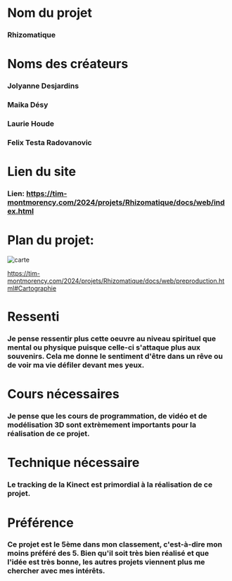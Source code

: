 # Nom du projet
### Rhizomatique

# Noms des créateurs

### Jolyanne Desjardins
### Maika Désy
### Laurie Houde
### Felix Testa Radovanovic

# Lien du site

### Lien: https://tim-montmorency.com/2024/projets/Rhizomatique/docs/web/index.html

# Plan du projet: 
![carte](https://github.com/mathieuwillett/h24-v11_inspirations_willett/assets/143769896/2e752fcb-fc2c-4241-8a44-81561f5a1a7b)

https://tim-montmorency.com/2024/projets/Rhizomatique/docs/web/preproduction.html#Cartographie

# Ressenti

### Je pense ressentir plus cette oeuvre au niveau spirituel que mental ou physique puisque celle-ci s'attaque plus aux souvenirs. Cela me donne le sentiment d'être dans un rêve ou de voir ma vie défiler devant mes yeux.

# Cours nécessaires

### Je pense que les cours de programmation, de vidéo et de modélisation 3D sont extrèmement importants pour la réalisation de ce projet.

# Technique nécessaire

### Le tracking de la Kinect est primordial à la réalisation de ce projet.

# Préférence

### Ce projet est le 5ème dans mon classement, c'est-à-dire mon moins préféré des 5. Bien qu'il soit très bien réalisé et que l'idée est très bonne, les autres projets viennent plus me chercher avec mes intérêts.
